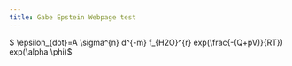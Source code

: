 ```yaml
---
title: Gabe Epstein Webpage test
---
```


$ \epsilon_{dot}=A \sigma^{n} d^{-m} f_{H2O}^{r} exp(\frac{-(Q+pV)}{RT}) exp(\alpha \phi)$

